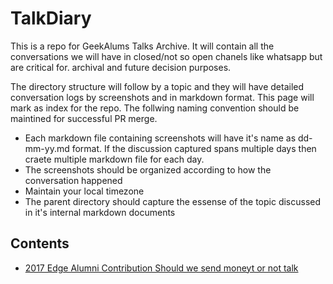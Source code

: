# TalkDiary
This is a repo for GeekAlums Talks Archive. It will contain all the conversations we will have in closed/not so open chanels like whatsapp but are critical for. archival and future decision purposes.

The directory structure will follow by a topic and they will have detailed conversation logs by screenshots and in markdown format.
This page will mark as index for the repo. The follwing naming convention should be maintined for successful PR merge.

- Each markdown file containing screenshots will have it's name as dd-mm-yy.md format. If the discussion captured spans multiple days then craete multiple markdown file for each day.
- The screenshots should be organized according to how the conversation happened
- Maintain your local timezone
- The parent directory should capture the essense of the topic discussed in it's internal markdown documents

## Contents

- [2017 Edge Alumni Contribution Should we send moneyt or not talk](https://github.com/GeekAlums/TalkDiary/blob/master/2017MoneyTransfer/21-03-17.md)
